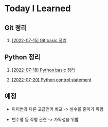 # Today I Learned

## Git 정리

1. [[2022-07-15] Git basic 정리](/Git/Git%20basic.md)

## Python 정리

1. [[2022-07-18] Python basic 정리](/Python/Python%20basic.md)

2. [[2022-07-20] Python control statement](/Python/control%20statement.md)

## 예정

- 파이썬과 다른 고급언어 비교 -> 실수를 줄이기 위함

- 변수명 등 작명 관련 -> 가독성을 위함